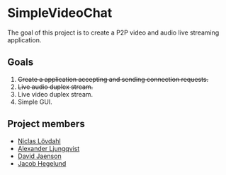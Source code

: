 # SimpleVideoChat
The goal of this project is to create a P2P video and audio live streaming application.

## Goals
1. ~~Create a application accepting and sending connection requests.~~
2. ~~Live audio duplex stream.~~
3.  Live video duplex stream.
4.  Simple GUI.

## Project members
- [Niclas Lövdahl](https://github.com/NiclasLovdahl)
- [Alexander Ljungqvist](https://github.com/alqancool)
- [David Jaenson](https://github.com/davidjaenson)
- [Jacob Hegelund](https://github.com/JHegelund)

